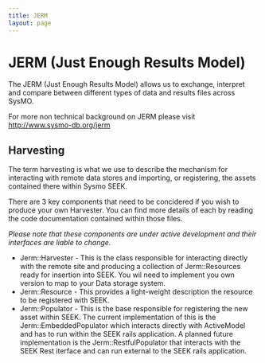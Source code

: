 ```yaml
---
title: JERM
layout: page
---
```


# JERM (Just Enough Results Model)

The JERM (Just Enough Results Model) allows us to exchange, interpret and
compare between different types of data and results files across SysMO.

For more non technical background on JERM please visit
http://www.sysmo-db.org/jerm

## Harvesting

The term harvesting is what we use to describe the mechanism for interacting
with remote data stores and importing, or registering, the assets contained
there within Sysmo SEEK.

There are 3 key components that need to be concidered if you wish to produce
your own Harvester. You can find more details of each by reading the code
documentation contained within those files.

*Please note that these components are under active development and their
interfaces are liable to change.*

*   Jerm::Harvester - This is the class responsible for interacting directly
    with the remote site and producing a collection of Jerm::Resources ready
    for insertion into SEEK. You wil need to implement you own version to map
    to your Data storage system.
*   Jerm::Resource - This provides a light-weight description the resource to
    be registered with SEEK.
*   Jerm::Populator - This is the base responsible for registering the new
    asset within SEEK. The current implementation of this is the
    Jerm::EmbeddedPopulator which interacts directly with ActiveModel and has
    to run within the SEEK rails application. A planned future implementation
    is the Jerm::RestfulPopulator that interacts with the SEEK Rest iterface
    and can run external to the SEEK rails application.


